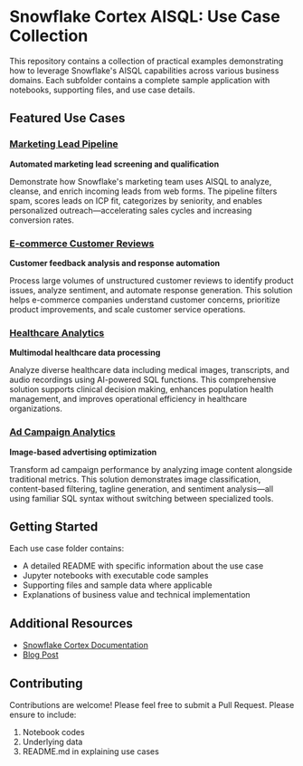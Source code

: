 # Snowflake Cortex AISQL: Use Case Collection

This repository contains a collection of practical examples demonstrating how to leverage Snowflake's AISQL capabilities across various business domains. Each subfolder contains a complete sample application with notebooks, supporting files, and use case details.


## Featured Use Cases

### [Marketing Lead Pipeline](./marketing_lead_pipelines/)
**Automated marketing lead screening and qualification**

Demonstrate how Snowflake's marketing team uses AISQL to analyze, cleanse, and enrich incoming leads from web forms. The pipeline filters spam, scores leads on ICP fit, categorizes by seniority, and enables personalized outreach—accelerating sales cycles and increasing conversion rates.

### [E-commerce Customer Reviews](./ecommerce_customer_review/)
**Customer feedback analysis and response automation**

Process large volumes of unstructured customer reviews to identify product issues, analyze sentiment, and automate response generation. This solution helps e-commerce companies understand customer concerns, prioritize product improvements, and scale customer service operations.

### [Healthcare Analytics](./healthcare_analytics/)
**Multimodal healthcare data processing**

Analyze diverse healthcare data including medical images, transcripts, and audio recordings using AI-powered SQL functions. This comprehensive solution supports clinical decision making, enhances population health management, and improves operational efficiency in healthcare organizations.

### [Ad Campaign Analytics](./ads_image_analytics/)
**Image-based advertising optimization**

Transform ad campaign performance by analyzing image content alongside traditional metrics. This solution demonstrates image classification, content-based filtering, tagline generation, and sentiment analysis—all using familiar SQL syntax without switching between specialized tools.

## Getting Started

Each use case folder contains:
- A detailed README with specific information about the use case
- Jupyter notebooks with executable code samples
- Supporting files and sample data where applicable
- Explanations of business value and technical implementation

## Additional Resources

- [Snowflake Cortex Documentation](https://docs.snowflake.com/en/user-guide/snowflake-cortex/aisql)
- [Blog Post](https://www.snowflake.com/en/blog/ai-sql-query-language/)

## Contributing

Contributions are welcome! Please feel free to submit a Pull Request. Please ensure to include:
1. Notebook codes
2. Underlying data
3. README.md in explaining use cases